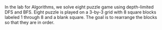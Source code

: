 In the lab for Algorithms, we solve eight puzzle game using depth-limited DFS and BFS. Eight puzzle is played on a 3-by-3 grid with 8 square blocks labeled 1 through 8 and a blank square. The goal is to rearrange the blocks so that they are in order.

